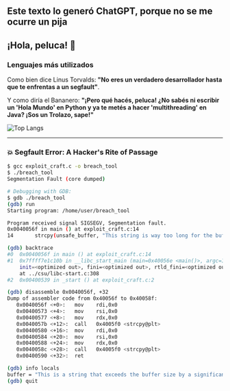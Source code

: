 ## Este texto lo generó ChatGPT, porque no se me ocurre un pija

## ¡Hola, peluca! 👋

### Lenguajes más utilizados
Como bien dice Linus Torvalds: **"No eres un verdadero desarrollador hasta que te enfrentas a un segfault"**.

Y como diría el Bananero: **"¡Pero qué hacés, peluca! ¿No sabés ni escribir un 'Hola Mundo' en Python y ya te metés a hacer 'multithreading' en Java? ¡Sos un Trolazo, sape!"**

![Top Langs](https://github-readme-stats.vercel.app/api/top-langs/?username=albrinBuzz&layout=compact&theme=dark)

---

### 💥 Segfault Error: A Hacker's Rite of Passage

```bash
$ gcc exploit_craft.c -o breach_tool
$ ./breach_tool
Segmentation Fault (core dumped)

# Debugging with GDB:
$ gdb ./breach_tool
(gdb) run
Starting program: /home/user/breach_tool

Program received signal SIGSEGV, Segmentation fault.
0x0040056f in main () at exploit_craft.c:14
14       strcpy(unsafe_buffer, "This string is way too long for the buffer!");

(gdb) backtrace
#0  0x0040056f in main () at exploit_craft.c:14
#1  0x7ffff7e1c10b in __libc_start_main (main=0x40056e <main()>, argc=1, argv=0x7fffffffde88, 
    init=<optimized out>, fini=<optimized out>, rtld_fini=<optimized out>, stack_end=0x7fffffffde78)
    at ../csu/libc-start.c:308
#2  0x00400539 in _start () at exploit_craft.c:2

(gdb) disassemble 0x0040056f, +32
Dump of assembler code from 0x40056f to 0x40058f:
   0x0040056f <+0>:   mov    rdi,0x0
   0x00400573 <+4>:   mov    rsi,0x0
   0x00400577 <+8>:   mov    rdx,0x0
   0x0040057b <+12>:  call   0x4005f0 <strcpy@plt>
   0x00400580 <+16>:  mov    rdi,0x0
   0x00400584 <+20>:  mov    rsi,0x0
   0x00400588 <+24>:  mov    rdx,0x0
   0x0040058c <+28>:  call   0x4005f0 <strcpy@plt>
   0x00400590 <+32>:  ret    

(gdb) info locals
buffer = "This is a string that exceeds the buffer size by a significant amount."
(gdb) quit
